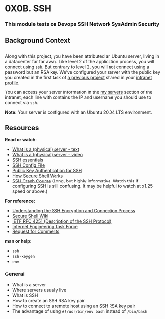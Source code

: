 # 0X0B. SSH
<h3 align="centre"> This module tests on Devops SSH Network SysAdmin Security </h3>

<div class="panel-body">
    <h2>Background Context</h2>

<p><img src="https://s3.amazonaws.com/intranet-projects-files/holbertonschool-sysadmin_devops/244/zPVRKhPsUP5lK.gif" alt="" loading="lazy" style=""></p>

<p>Along with this project, you have been attributed an Ubuntu server, living in a datacenter far far away.  Like level 2 of the application process, you will connect using <code>ssh</code>. But contrary to level 2, you will not connect using a password but an RSA key. We’ve configured your server with the public key you created in the first task of <a href="/rltoken/UQIQV4HJGvBv0qrHhlDFaQ" title="a previous project" target="_blank">a previous project</a> shared in your <a href="/rltoken/8ZlNV0J-sa-dijhmhJolOg" title="intranet profile" target="_blank">intranet profile</a>.</p>

<p>You can access your server information in the <a href="/rltoken/e2_s_pXwBVuYbhrvoesfrg" title="my servers" target="_blank">my servers</a> section of the intranet, each line with contains the IP and username you should use to connect via <code>ssh</code>.</p>

<p><strong>Note:</strong> Your server is configured with an Ubuntu 20.04 LTS environment. </p>

<h2>Resources</h2>

<p><strong>Read or watch</strong>:</p>

<ul>
<li><a href="/rltoken/dkgW9lKiBRiUZHfq0MDJuw" title="What is a (physical) server - text" target="_blank">What is a (physical) server - text</a> </li>
<li><a href="/rltoken/AxFcTdcXUCsrVp01X_EbFA" title="What is a (physical) server - video" target="_blank">What is a (physical) server - video</a> </li>
<li><a href="/rltoken/ux0eM1QU9reNyG45b0erAQ" title="SSH essentials" target="_blank">SSH essentials</a> </li>
<li><a href="/rltoken/Rc9FpSy4ZaQWPlcWLinbNw" title="SSH Config File" target="_blank">SSH Config File</a></li>
<li><a href="/rltoken/tOcxk5mtkedBM0WxyDZxTw" title="Public Key Authentication for SSH" target="_blank">Public Key Authentication for SSH</a></li>
<li><a href="/rltoken/j0atjRrVfZ6F810qmPfAzA" title="How Secure Shell Works" target="_blank">How Secure Shell Works</a></li>
<li><a href="/rltoken/FKqd8CjxExmpWGu6xGavKw" title="SSH Crash Course" target="_blank">SSH Crash Course</a> (Long, but highly informative. Watch this if configuring SSH is still confusing. It may be helpful to watch at x1.25 speed or above.)</li>
</ul>

<p><strong>For reference:</strong></p>

<ul>
<li> <a href="/rltoken/JB-Vi4dR3q6nF4MBhsn8kQ" title="Understanding the SSH Encryption and Connection Process" target="_blank">Understanding the SSH Encryption and Connection Process</a></li>
<li><a href="/rltoken/SpiYWE79Yfr_vWDg42dzCw" title="Secure Shell Wiki" target="_blank">Secure Shell Wiki</a></li>
<li><a href="/rltoken/f2O0OQq9tch2MYeNAzkg5w" title="IETF RFC 4251 (Description of the SSH Protocol)" target="_blank">IETF RFC 4251 (Description of the SSH Protocol)</a></li>
<li><a href="/rltoken/gd1W1UvB0KeJVWwM8BLvhA" title="Internet Engineering Task Force" target="_blank">Internet Engineering Task Force</a></li>
<li><a href="/rltoken/jb-IrnQnUh-PsEDlbAU0Kw" title="Request for Comments" target="_blank">Request for Comments</a></li>
</ul>

<p><strong>man or help</strong>:</p>

<ul>
<li><code>ssh</code></li>
<li><code>ssh-keygen</code></li>
<li><code>env</code></li>
</ul>

<h3>General</h3>

<ul>
<li>What is a server</li>
<li>Where servers usually live</li>
<li>What is SSH</li>
<li>How to create an SSH RSA key pair</li>
<li>How to connect to a remote host using an SSH RSA key pair</li>
<li>The advantage of using  <code>#!/usr/bin/env bash</code> instead of <code>/bin/bash</code> </li>
</ul>


  </div>